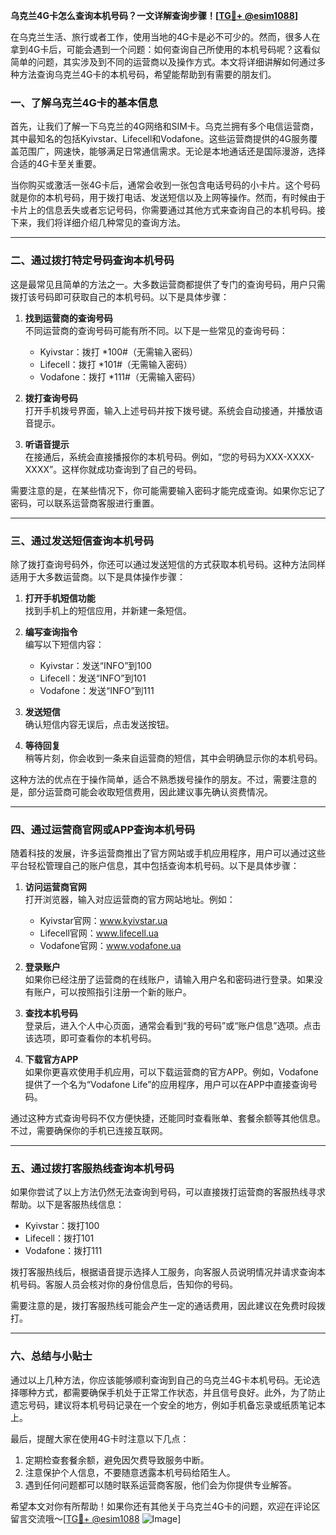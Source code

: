 **乌克兰4G卡怎么查询本机号码？一文详解查询步骤！[[TG💪+ @esim1088](https://t.me/s/esim1088)]**

在乌克兰生活、旅行或者工作，使用当地的4G卡是必不可少的。然而，很多人在拿到4G卡后，可能会遇到一个问题：如何查询自己所使用的本机号码呢？这看似简单的问题，其实涉及到不同的运营商以及操作方式。本文将详细讲解如何通过多种方法查询乌克兰4G卡的本机号码，希望能帮助到有需要的朋友们。

### **一、了解乌克兰4G卡的基本信息**

首先，让我们了解一下乌克兰的4G网络和SIM卡。乌克兰拥有多个电信运营商，其中最知名的包括Kyivstar、Lifecell和Vodafone。这些运营商提供的4G服务覆盖范围广，网速快，能够满足日常通信需求。无论是本地通话还是国际漫游，选择合适的4G卡至关重要。

当你购买或激活一张4G卡后，通常会收到一张包含电话号码的小卡片。这个号码就是你的本机号码，用于拨打电话、发送短信以及上网等操作。然而，有时候由于卡片上的信息丢失或者忘记号码，你需要通过其他方式来查询自己的本机号码。接下来，我们将详细介绍几种常见的查询方法。

---

### **二、通过拨打特定号码查询本机号码**

这是最常见且简单的方法之一。大多数运营商都提供了专门的查询号码，用户只需拨打该号码即可获取自己的本机号码。以下是具体步骤：

1. **找到运营商的查询号码**  
   不同运营商的查询号码可能有所不同。以下是一些常见的查询号码：
   - Kyivstar：拨打 *100#（无需输入密码）
   - Lifecell：拨打 *101#（无需输入密码）
   - Vodafone：拨打 *111#（无需输入密码）

2. **拨打查询号码**  
   打开手机拨号界面，输入上述号码并按下拨号键。系统会自动接通，并播放语音提示。

3. **听语音提示**  
   在接通后，系统会直接播报你的本机号码。例如，“您的号码为XXX-XXXX-XXXX”。这样你就成功查询到了自己的号码。

需要注意的是，在某些情况下，你可能需要输入密码才能完成查询。如果你忘记了密码，可以联系运营商客服进行重置。

---

### **三、通过发送短信查询本机号码**

除了拨打查询号码外，你还可以通过发送短信的方式获取本机号码。这种方法同样适用于大多数运营商。以下是具体操作步骤：

1. **打开手机短信功能**  
   找到手机上的短信应用，并新建一条短信。

2. **编写查询指令**  
   编写以下短信内容：
   - Kyivstar：发送“INFO”到100
   - Lifecell：发送“INFO”到101
   - Vodafone：发送“INFO”到111

3. **发送短信**  
   确认短信内容无误后，点击发送按钮。

4. **等待回复**  
   稍等片刻，你会收到一条来自运营商的短信，其中会明确显示你的本机号码。

这种方法的优点在于操作简单，适合不熟悉拨号操作的朋友。不过，需要注意的是，部分运营商可能会收取短信费用，因此建议事先确认资费情况。

---

### **四、通过运营商官网或APP查询本机号码**

随着科技的发展，许多运营商推出了官方网站或手机应用程序，用户可以通过这些平台轻松管理自己的账户信息，其中包括查询本机号码。以下是具体步骤：

1. **访问运营商官网**  
   打开浏览器，输入对应运营商的官方网站地址。例如：
   - Kyivstar官网：www.kyivstar.ua
   - Lifecell官网：www.lifecell.ua
   - Vodafone官网：www.vodafone.ua

2. **登录账户**  
   如果你已经注册了运营商的在线账户，请输入用户名和密码进行登录。如果没有账户，可以按照指引注册一个新的账户。

3. **查找本机号码**  
   登录后，进入个人中心页面，通常会看到“我的号码”或“账户信息”选项。点击该选项，即可查看你的本机号码。

4. **下载官方APP**  
   如果你更喜欢使用手机应用，可以下载运营商的官方APP。例如，Vodafone提供了一个名为“Vodafone Life”的应用程序，用户可以在APP中直接查询号码。

通过这种方式查询号码不仅方便快捷，还能同时查看账单、套餐余额等其他信息。不过，需要确保你的手机已连接互联网。

---

### **五、通过拨打客服热线查询本机号码**

如果你尝试了以上方法仍然无法查询到号码，可以直接拨打运营商的客服热线寻求帮助。以下是客服热线信息：

- Kyivstar：拨打100
- Lifecell：拨打101
- Vodafone：拨打111

拨打客服热线后，根据语音提示选择人工服务，向客服人员说明情况并请求查询本机号码。客服人员会核对你的身份信息后，告知你的号码。

需要注意的是，拨打客服热线可能会产生一定的通话费用，因此建议在免费时段拨打。

---

### **六、总结与小贴士**

通过以上几种方法，你应该能够顺利查询到自己的乌克兰4G卡本机号码。无论选择哪种方式，都需要确保手机处于正常工作状态，并且信号良好。此外，为了防止遗忘号码，建议将本机号码记录在一个安全的地方，例如手机备忘录或纸质笔记本上。

最后，提醒大家在使用4G卡时注意以下几点：
1. 定期检查套餐余额，避免因欠费导致服务中断。
2. 注意保护个人信息，不要随意透露本机号码给陌生人。
3. 遇到任何问题都可以随时联系运营商客服，他们会为你提供专业解答。

希望本文对你有所帮助！如果你还有其他关于乌克兰4G卡的问题，欢迎在评论区留言交流哦～[[TG💪+ @esim1088](https://t.me/s/esim1088) ![Image](https://i.postimg.cc/4NQfJmqS/Snipaste-2025-05-13-00-14-12.png)]